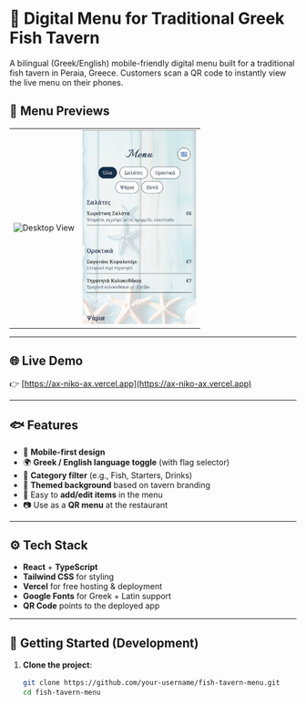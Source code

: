 # 📖 Digital Menu for Traditional Greek Fish Tavern

A bilingual (Greek/English) mobile-friendly digital menu built for a traditional fish tavern in Peraia, Greece. Customers scan a QR code to instantly view the live menu on their phones.

## 🧾 Menu Previews

<table>
  <tr>
    <td>
      <img src="./public/app-preview-laptop.png" alt="Desktop View" width="300" />
    </td>
    <td>
      <img src="./public/app-preview-phone.png" alt="Mobile View" width="200" />
    </td>
  </tr>
</table>

---

## 🌐 Live Demo

👉 [https://ax-niko-ax.vercel.app](https://ax-niko-ax.vercel.app)

---

## 🐟 Features

- 📱 **Mobile-first design**
- 🌍 **Greek / English language toggle** (with flag selector)
- 🔎 **Category filter** (e.g., Fish, Starters, Drinks)
- 🎨 **Themed background** based on tavern branding
- 🧾 Easy to **add/edit items** in the menu
- 📷 Use as a **QR menu** at the restaurant

---

## ⚙️ Tech Stack

- **React** + **TypeScript**
- **Tailwind CSS** for styling
- **Vercel** for free hosting & deployment
- **Google Fonts** for Greek + Latin support
- **QR Code** points to the deployed app

---

## 🚀 Getting Started (Development)

1. **Clone the project**:
   ```bash
   git clone https://github.com/your-username/fish-tavern-menu.git
   cd fish-tavern-menu
   ```
